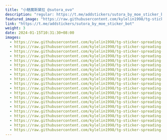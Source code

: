 ```yaml
---
title: "小魅魔斯黛拉 @sutora_ovo"
description: "regular: https://t.me/addstickers/sutora_by_moe_sticker_bot"
featured_image: "https://raw.githubusercontent.com/kylelin1998/tg-sticker-spreading-worldwide-images/main/img/2a5f7f72-c1a3-41f5-9394-2394b52e2fef.jpg"
link: "https://t.me/addstickers/sutora_by_moe_sticker_bot"
weight: 3
date: 2024-01-15T10:31:30+08:00
images:
  - https://raw.githubusercontent.com/kylelin1998/tg-sticker-spreading-worldwide-images/main/img/2a5f7f72-c1a3-41f5-9394-2394b52e2fef.jpg
  - https://raw.githubusercontent.com/kylelin1998/tg-sticker-spreading-worldwide-images/main/img/784a3028-07f9-4b75-a5a4-086cd468845c.jpg
  - https://raw.githubusercontent.com/kylelin1998/tg-sticker-spreading-worldwide-images/main/img/afb8dde3-58bd-415a-950b-5f190c2d41e5.jpg
  - https://raw.githubusercontent.com/kylelin1998/tg-sticker-spreading-worldwide-images/main/img/a0c942b2-cbea-4929-b807-4fcefd64517e.jpg
  - https://raw.githubusercontent.com/kylelin1998/tg-sticker-spreading-worldwide-images/main/img/77869c90-67e6-4f73-8fb0-5ccac033007d.jpg
  - https://raw.githubusercontent.com/kylelin1998/tg-sticker-spreading-worldwide-images/main/img/10dbc36c-472d-42c4-b31c-388577ad2514.jpg
  - https://raw.githubusercontent.com/kylelin1998/tg-sticker-spreading-worldwide-images/main/img/56e32e64-fbc2-4005-a5a0-9b7ae4359ad4.jpg
  - https://raw.githubusercontent.com/kylelin1998/tg-sticker-spreading-worldwide-images/main/img/d4c57edf-90b2-4f36-b414-a443f80af837.jpg
  - https://raw.githubusercontent.com/kylelin1998/tg-sticker-spreading-worldwide-images/main/img/8f7e5886-5093-48e5-a33a-18d107e3bb25.jpg
  - https://raw.githubusercontent.com/kylelin1998/tg-sticker-spreading-worldwide-images/main/img/c935b8c6-22e7-430c-b307-25e39ef4d28b.jpg
  - https://raw.githubusercontent.com/kylelin1998/tg-sticker-spreading-worldwide-images/main/img/63b98e5a-6fd8-4d5f-acdd-a20c75dfd960.jpg
  - https://raw.githubusercontent.com/kylelin1998/tg-sticker-spreading-worldwide-images/main/img/8f2fbf85-5448-4b4f-81b0-31dbe3ed14f3.jpg
  - https://raw.githubusercontent.com/kylelin1998/tg-sticker-spreading-worldwide-images/main/img/f692cb1c-945f-49da-b01d-5adfd38174a8.jpg
  - https://raw.githubusercontent.com/kylelin1998/tg-sticker-spreading-worldwide-images/main/img/f7c5d96b-ff2b-4529-b039-5875059ab514.jpg
  - https://raw.githubusercontent.com/kylelin1998/tg-sticker-spreading-worldwide-images/main/img/f8e30bdf-c294-431e-a41e-40a6c9ef646f.jpg
  - https://raw.githubusercontent.com/kylelin1998/tg-sticker-spreading-worldwide-images/main/img/6abe06cf-dee2-4e13-8092-8dcd104c747b.jpg
  - https://raw.githubusercontent.com/kylelin1998/tg-sticker-spreading-worldwide-images/main/img/5e0f11c4-ece2-46e0-8a87-65d37a92058b.jpg
  - https://raw.githubusercontent.com/kylelin1998/tg-sticker-spreading-worldwide-images/main/img/897ba1ec-821f-430e-89f8-55b32381b5dc.jpg
  - https://raw.githubusercontent.com/kylelin1998/tg-sticker-spreading-worldwide-images/main/img/33d327fe-3b38-47d8-b690-b0b364125cea.jpg
  - https://raw.githubusercontent.com/kylelin1998/tg-sticker-spreading-worldwide-images/main/img/06a07cbf-a31e-4940-9a1b-c4440eceb7e3.jpg
---
```


